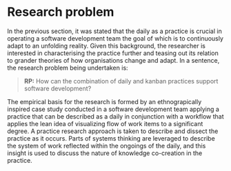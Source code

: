 
# Research problem

In the previous section, it was stated that the daily as a practice is crucial in operating a software development team the goal of which is to continuously adapt to an unfolding reality. Given this background, the researcher is interested in characterising the practice further and teasing out its relation to grander theories of how organisations change and adapt. In a sentence, the research problem being undertaken is:

> **RP:** How can the combination of daily and kanban practices support software development?

The empirical basis for the research is formed by an ethnograpically inspired case study conducted in a software development team applying a practice that can be described as a daily in conjunction with a workflow that applies the lean idea of visualizing flow of work items to a significant degree. A practice research approach is taken to describe and dissect the practice as it occurs. Parts of systems thinking are leveraged to describe the system of work reflected within the ongoings of the daily, and this insight is used to discuss the nature of knowledge co-creation in the practice.
